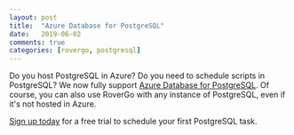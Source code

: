 ```yaml
---
layout: post
title:  "Azure Database for PostgreSQL"
date:   2019-06-02
comments: true
categories: [rovergo, postgresql]
---
```


Do you host PostgreSQL in Azure? Do you need to schedule scripts in PostgreSQL? We now fully support [Azure Database for PostgreSQL](https://azure.microsoft.com/en-us/services/postgresql/). Of course, you can also use RoverGo with any instance of PostgreSQL, even if it's not hosted in Azure.

[Sign up today]({{site.rovergo_portal}}/Account/Register) for a free trial to schedule your first PostgreSQL task.
